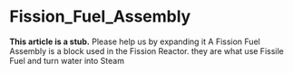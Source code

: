 # Fission_Fuel_Assembly

**This article is a stub.**
Please help us by expanding it A Fission Fuel Assembly is a block used in the Fission Reactor. they are what use Fissile Fuel and turn water into Steam
